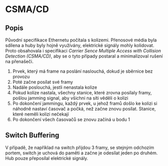 # CSMA/CD

## Popis

Původní specifikace Ethernetu počítala s kolizemi.
Přenosové média byla sdílena a huby byly hojně využívány, elektrické signály mohly kolidovat.
Proto obsahovala i specifikaci *Carrier Sence Multiple Access with Collision Detection (CSMA/CD)*, aby se o tyto případy postaral a minimalizoval rušení na přenašeči.

1.  Prvek, který má frame na poslání naslouchá, dokud je sběrnice bez provozu
2.  Poté začne posílat své framy
3.  Nadále poslouchá, jestli nenastala kolize
4.  Pokud kolize nastala, všechny stanice, které zrovna posílaly framy, pošlou jamming signal, aby všichni na síti věděli o kolizi
5.  Po dokončení jammingu, každý prvek, u jehož framů došlo ke kolizi si náhodně nastaví časovač a počká, než začne znovu posílat. Stanice, které neměli kolizi nečekají
6.  Po dokončení všech časovačů se znovu začíná u bodu 1

## Switch Buffering

V případě, že například na switch přijdou 3 framy, se stejným odchozím portem, switch je uchová do paměti a začne je odesílat jeden po druhém. Hub pouze přeposílal elektrické signály.